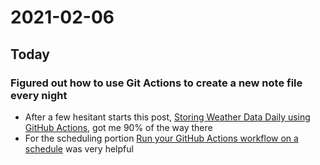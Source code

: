 # 2021-02-06

## Today

### Figured out how to use Git Actions to create a new note file every night

- After a few hesitant starts this post, [Storing Weather Data Daily using GitHub Actions](https://codeburst.io/storing-weather-data-daily-using-github-actions-c2b0ed513ca6), got me 90% of the way there
- For the scheduling portion [Run your GitHub Actions workflow on a schedule](https://jasonet.co/posts/scheduled-actions/) was very helpful
